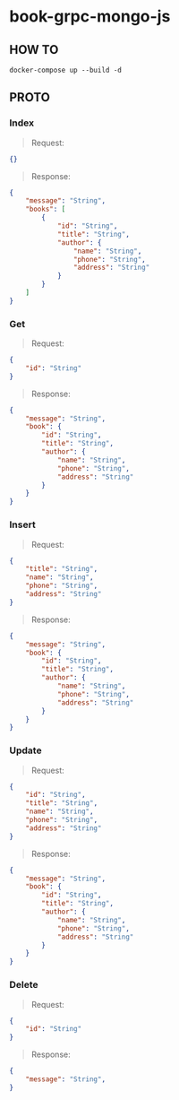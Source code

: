 # book-grpc-mongo-js

## HOW TO
```
docker-compose up --build -d
```



## PROTO
### Index
>Request:
```json
{}
````
>Response:
```json
{
    "message": "String",
    "books": [
        {
            "id": "String",
            "title": "String",
            "author": {
                "name": "String",
                "phone": "String",
                "address": "String"
            }
        }
    ]
}
```

### Get
>Request:
```json
{
    "id": "String"
}
````
>Response:
```json
{
    "message": "String",
    "book": {
        "id": "String",
        "title": "String",
        "author": {
            "name": "String",
            "phone": "String",
            "address": "String"
        }
    }
}
```

### Insert
>Request:
```json
{
    "title": "String",
    "name": "String",
    "phone": "String",
    "address": "String"
}
````
>Response:
```json
{
    "message": "String",
    "book": {
        "id": "String",
        "title": "String",
        "author": {
            "name": "String",
            "phone": "String",
            "address": "String"
        }
    }
}
```

### Update
>Request:
```json
{
    "id": "String",
    "title": "String",
    "name": "String",
    "phone": "String",
    "address": "String"
}
````
>Response:
```json
{
    "message": "String",
    "book": {
        "id": "String",
        "title": "String",
        "author": {
            "name": "String",
            "phone": "String",
            "address": "String"
        }
    }
}
```

### Delete
>Request:
```json
{
    "id": "String"
}
````
>Response:
```json
{
    "message": "String",
}
```

